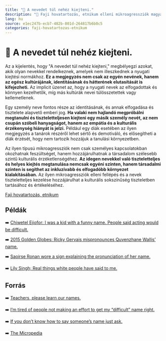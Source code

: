 ```yaml
---
title: "🚫 A nevedet túl nehéz kiejteni."
description: "🚫 Faji hovatartozás, etnikum elleni mikroagressziók magyarázata, háttere, javaslatok."
lang: hu
source: e1ec247b-ecb7-482b-801d-264817b6b0c5
categories: faji-hovatartozas-etnikum
---
```


<div class="wiki-content agression-title">

# 🚫 A nevedet túl nehéz kiejteni.

Az a kijelentés, hogy "A nevedet túl nehéz kiejteni," megbélyegzi azokat, akik olyan nevekkel rendelkeznek, amelyek nem illeszkednek a nyugati kiejtési normákhoz. **Ez a megjegyzés nem csak az egyén nevének, hanem az egész kultúrájának, identitásának és hátterének elutasítását is kifejezheti.** Az implicit üzenet az, hogy a nyugati nevek az elfogadottak és könnyen kezelhetők, míg más kultúrák nevei túlösszetettek vagy kellemetlenek.

Egy személy neve fontos része az identitásának, és annak elfogadása és tisztelete alapvető emberi jog. **Ha valaki nem hajlandó megpróbálni megtanulni és tiszteletteljesen kiejteni egy másik személy nevét, az nem csupán szóbeli hanyagságot, hanem az empátia és a kulturális érzékenység hiányát is jelzi.** Például egy diák esetében az ilyen megjegyzés a tanárok részéről lehet sértő és demotiváló, és elősegítheti a diák érzését, hogy nem tartozik hozzájuk a tanulási környezetben.

Az ilyen típusú mikroagressziók nem csak személyes kapcsolatokban okozhatnak feszültséget, hanem hozzájárulhatnak a társadalom szélesebb szintű kulturális érzéketlenségéhez. **Az idegen nevekkel való tiszteletteljes és helyes kiejtés megtanulása nemcsak egyéni szinten, hanem társadalmi szinten is segíthet az inkluzívabb és elfogadóbb környezet kialakításában.** Az ilyen mikroagressziók elleni fellépés és a nevek tiszteletteljes kezelése hozzájárulhat a kulturális sokszínűség tiszteletben tartásához és értékeléséhez.

<div class="categories">

[Faji hovatartozás, etnikum](/#/entry?id=faji-hovatartozas-etnikum)

</div>


## Példák

➡️ [Chiwetel Ejiofor: I was a kid with a funny name. People said acting would be difficult.](https://www.theguardian.com/culture/2015/apr/11/chiwetel-ejiofor-interview-12-years-a-slave)

➡️ [2015 Golden Globes: Ricky Gervais mispronounces Quvenzhane Wallis’ name.](https://abcnews.go.com/Entertainment/2015-golden-globes-ricky-gervais-mispronounces-quvenzhane-walliss/story?id=28157683)

➡️ [Saoirse Ronan wore a sign explaining the pronunciation of her name.](https://mashable.com/2016/01/06/saoirse-ronan-name/)

➡️ [Lily Singh; Real things white people have said to me.](https://www.youtube.com/watch?v=-ZkphjQUvzc)


## Forrás

➡️ [Teachers, please learn our names.](https://www.tandfonline.com/doi/full/10.1080/13613324.2012.674026)

➡️ [I’m tired of people not making an effort to get my “difficult” name right.](https://www.huffingtonpost.co.uk/entry/difficult-names_uk_5e286f0ec5b67d8874aabe67)

➡️ [If you don’t know how to say someone’s name just ask.](https://hbr.org/2020/01/if-you-dont-know-how-to-say-someones-name-just-ask)

➡️ [The Micropedia](https://www.themicropedia.org/)


</div>
